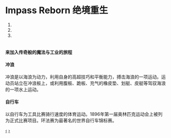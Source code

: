 <div class="container-fluid">
	<div class="row-fluid">
		<div class="span12">
			<div class="page-header">
				<h1>
					Impass Reborn <span>绝境重生</span>
				</h1>
			</div>
			<div class="carousel slide" id="carousel-118526">
				<ol class="carousel-indicators">
					<li class="active" data-slide-to="0" data-target="#carousel-118526">
					</li>
					<li data-slide-to="1" data-target="#carousel-118526">
					</li>
					<li data-slide-to="2" data-target="#carousel-118526">
					</li>
				</ol>
				<div class="carousel-inner">
					<div class="item active">
						<img alt="" src="http://attachment.mcbbs.net/forum/201904/28/164330mzeuemeu3pp450dh.png" />
						<div class="carousel-caption">
							<h4>
								来加入传奇般的魔法与工业的旅程
							</h4>
						</div>
					</div>
					<div class="item">
						<div class="carousel-caption">
							<h4>
								冲浪
							</h4>
							<p>
								冲浪是以海浪为动力，利用自身的高超技巧和平衡能力，搏击海浪的一项运动。运动员站立在冲浪板上，或利用腹板、跪板、充气的橡皮垫、划艇、皮艇等驾驭海浪的一项水上运动。
							</p>
						</div>
					</div>
					<div class="item">
						<div class="carousel-caption">
							<h4>
								自行车
							</h4>
							<p>
								以自行车为工具比赛骑行速度的体育运动。1896年第一届奥林匹克运动会上被列为正式比赛项目。环法赛为最著名的世界自行车锦标赛。
							</p>
						</div>
					</div>
				</div> <a class="left carousel-control" data-slide="prev" href="#carousel-118526">‹</a> <a class="right carousel-control" data-slide="next" href="#carousel-118526">›</a>
			</div>
		</div>
	</div>
</div>
